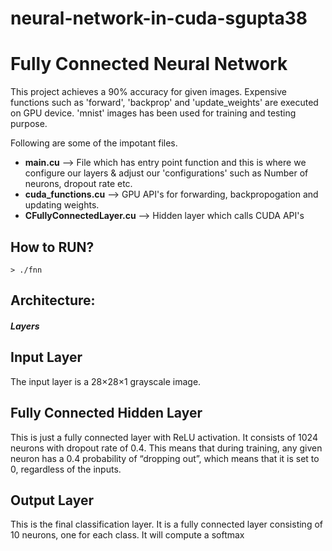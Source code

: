 # neural-network-in-cuda-sgupta38

# Fully Connected Neural Network

This project achieves a 90% accuracy for given images. Expensive functions such as 'forward', 'backprop' and 'update_weights' are executed on GPU device. 'mnist' images has been used for training and testing purpose.

Following are some of the impotant files.

- **main.cu**  --> File which has entry point function and this is where we configure our layers & adjust our 'configurations' such as Number of neurons, dropout rate etc.
- **cuda_functions.cu** --> GPU API's for forwarding, backpropogation and updating weights.
- **CFullyConnectedLayer.cu**  --> Hidden layer which calls CUDA API's

## How to RUN?

	> ./fnn

## Architecture:


##### Layers

## Input Layer

The input layer is a 28×28×1 grayscale image.

## Fully Connected Hidden Layer

This is just a fully connected layer with ReLU activation. It consists of 1024 neurons with dropout rate of 0.4. This means that during training, any given neuron has a 0.4 probability of “dropping out”, which means that it is set to 0, regardless of the inputs.


## Output Layer

This is the final classification layer. It is a fully connected layer consisting of 10 neurons, one for each class. It will compute a softmax


